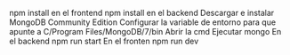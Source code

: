 npm install en el frontend
npm install en el backend
Descargar e instalar MongoDB Community Edition
Configurar la variable de entorno para que apunte a C/Program Files/MongoDB/7/bin
Abrir la cmd
Ejecutar mongo
En el backend npm run start
En el fronten npm run dev
